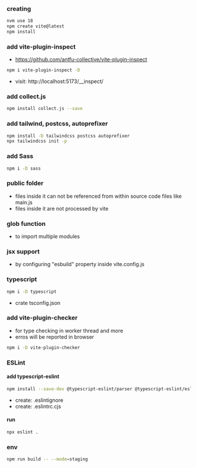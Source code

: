 ### creating
```bash
nvm use 18
npm create vite@latest
npm install
```

### add vite-plugin-inspect
- https://github.com/antfu-collective/vite-plugin-inspect
```bash
npm i vite-plugin-inspect -D
```
- visit: http://localhost:5173/__inspect/


### add collect.js
```bash
npm install collect.js --save
```

### add tailwind, postcss, autoprefixer
```bash
npm install -D tailwindcss postcss autoprefixer
npx tailwindcss init -p
```

### add Sass
```bash
npm i -D sass
```

### public folder
- files inside it can not be referenced from within source code files like main.js
- files inside it are not processed by vite

### glob function
- to import multiple modules

### jsx support
- by configuring "esbuild" property inside vite.config.js

### typescript
```bash
npm i -D typescript
```
- crate tsconfig.json

### add vite-plugin-checker
- for type checking in worker thread and more
- erros will be reported in browser
```bash
npm i -D vite-plugin-checker
```

### ESLint
#### add typescript-eslint
```bash
npm install --save-dev @typescript-eslint/parser @typescript-eslint/eslint-plugin eslint typescript
```
- create: .eslintignore
- create: .eslintrc.cjs
#### run
```bash
npx eslint .
```

### env
```bash
npm run build -- --mode=staging
```
